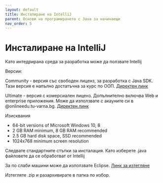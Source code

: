 ```yaml
---
layout: default
title: Инсталиране на IntelliJ
parent: Основи на програмирането с Java за начинаещи
nav_order: 5
---
```


# Инсталиране на IntelliJ

Като интедрирана среда за разработка може да ползвате Intellij

Версии:

Community - версия със свободен лиценз, за разработка с Java SDK. Тази версия е напълно достатъчна за курс по ООП. [Директен линк](https://download.jetbrains.com/idea/ideaIC-2021.2.2.exe?\_gl=1\*1qtwwxf\*\_ga\*MjEwNTE2Nzc2NS4xNjMxOTcyNzgy\*\_ga\_V0XZL7QHEB\*MTYzMzM2NDU5My4xLjEuMTYzMzM2NTAwMS4w&\_ga=2.7634226.1690500309.1633364595-2105167765.1631972782)

Ultimate - версия с комерсиален лиценз. Допълнително включва Web и enterprise приложения. Може да използвате с акауните си в @onlineedu.tu-varna.bg. [Директен линк](https://download.jetbrains.com/idea/ideaIU-2021.2.2.exe?\_gl=1\*78hxj8\*\_ga\*MjEwNTE2Nzc2NS4xNjMxOTcyNzgy\*\_ga\_V0XZL7QHEB\*MTYzMzM2NDU5My4xLjEuMTYzMzM2NTA0NS4w&\_ga=2.7634226.1690500309.1633364595-2105167765.1631972782)

Изисквания

* 64-bit versions of Microsoft Windows 10, 8
* 2 GB RAM minimum, 8 GB RAM recommended
* 2.5 GB hard disk space, SSD recommended
* 1024x768 minimum screen resolution

Следвате стандартните стъпки за инсталация. Като изберете .java файловете да се обработват от Intellij&#x20;

За по слаби машини може да използвате Eclipse. [Линк за изтегляне](https://www.eclipse.org/downloads/packages/release/2021-09/r/eclipse-ide-java-developers)

Изтегляте .zip и разархивирате в папка по избор.

